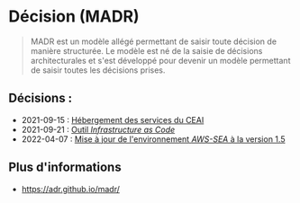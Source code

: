 # Décision (MADR)

> MADR est un modèle allégé permettant de saisir toute décision de manière structurée. Le modèle est né de la saisie de décisions architecturales et s'est développé pour devenir un modèle permettant de saisir toutes les décisions prises.

## Décisions :

- 2021-09-15 : [Hébergement des services du CEAI](./2021-09-15-Infrastructure_infonuagique.md)
- 2021-09-21 : [Outil *Infrastructure as Code*](./2021-09-21-Outils_IAC.md)
- 2022-04-07 : [Mise à jour de l'environnement *AWS-SEA* à la version 1.5](./2022-04-07-Mise_a_jour_ASEA_v1_5.md)

## Plus d'informations

* https://adr.github.io/madr/